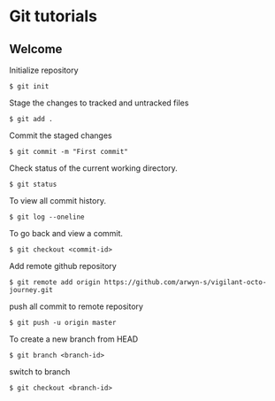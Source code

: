 # Git tutorials

## Welcome

Initialize repository 
```
$ git init
```
Stage the changes to tracked and untracked files 
```
$ git add .
```
Commit the staged changes
```
$ git commit -m "First commit"
```
Check status of the current working directory.
```
$ git status
```
To view all commit history.
```
$ git log --oneline
```
To go back and view a commit.
```
$ git checkout <commit-id>
```
Add remote github repository 
```
$ git remote add origin https://github.com/arwyn-s/vigilant-octo-journey.git
```
push all commit to remote repository
```
$ git push -u origin master
```
To create a new branch from HEAD
```
$ git branch <branch-id>
```
switch to branch
```
$ git checkout <branch-id>
```